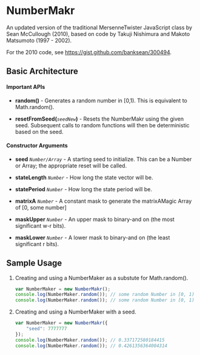 # NumberMakr

An updated version of the traditional MersenneTwister JavaScript class by 
Sean McCullough (2010), based on code by Takuji Nishimura and Makoto 
Matsumoto (1997 - 2002).

For the 2010 code, see https://gist.github.com/banksean/300494.


## Basic Architecture

#### Important APIs

* **random()** - Generates a random number in [0,1). This is equivalent to 
Math.random().

* **resetFromSeed(***`seedNew`***)** - Resets the NumberMakr using the given 
seed. Subsequent calls to random functions will then be deterministic based
on the seed.

#### Constructor Arguments

* **seed** *`Number/Array`* - A starting seed to initialize. This can be a 
Number or Array; the appropriate reset will be called.

* **stateLength** *`Number`* - How long the state vector will be.

* **statePeriod** *`Number`* - How long the state period will be.

* **matrixA** *`Number`* - A constant mask to generate the matrixAMagic Array
of [0, some number]

* **maskUpper** *`Number`* - An upper mask to binary-and on (the most
significant w-r bits).

* **maskLower** *`Number`* - A lower mask to binary-and on (the least
significant r bits).


## Sample Usage

1. Creating and using a NumberMaker as a substute for Math.random().

    ```javascript
    var NumberMaker = new NumberMakr();
    console.log(NumberMaker.random()); // some random Number in [0, 1)
    console.log(NumberMaker.random()); // some random Number in [0, 1)
    ```

2. Creating and using a NumberMaker with a seed.

    ```javascript
    var NumberMaker = new NumberMakr({
        "seed": 7777777
    });
    console.log(NumberMaker.random()); // 0.337172580184415
    console.log(NumberMaker.random()); // 0.4261356364004314
    ```
